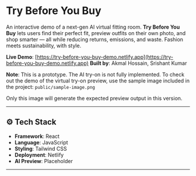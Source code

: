 # Try Before You Buy

An interactive demo of a next-gen AI virtual fitting room. **Try Before You Buy** lets users find their perfect fit, preview outfits on their own photo, and shop smarter — all while reducing returns, emissions, and waste. Fashion meets sustainability, with style.

**Live Demo**: [https://try-before-you-buy-demo.netlify.app](https://try-before-you-buy-demo.netlify.app)
**Built by**: Akmal Hossain, Srishant Kumar

**Note**: 
This is a prototype. The AI try-on is not fully implemented.
To check out the demo of the virtual try-on preview, use the sample image included in the project: `public/sample-image.png`

Only this image will generate the expected preview output in this version.

---

## ⚙️ Tech Stack

- **Framework**: React  
- **Language**: JavaScript  
- **Styling**: Tailwind CSS  
- **Deployment**: Netlify   
- **AI Preview**: Placeholder 

---
